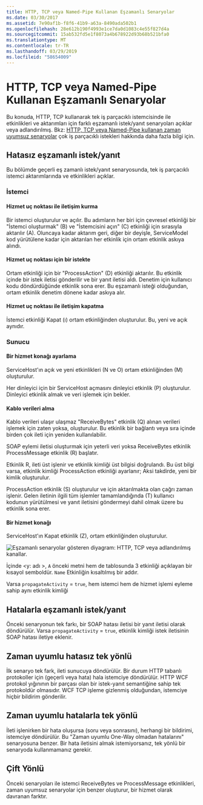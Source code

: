 ```yaml
---
title: HTTP, TCP veya Named-Pipe Kullanan Eşzamanlı Senaryolar
ms.date: 03/30/2017
ms.assetid: 7e90af1b-f8f6-41b9-a63a-8490ada502b1
ms.openlocfilehash: 28e612b190f4993e1ce7da0d1083c4e55f827d4a
ms.sourcegitcommit: 15ab532fd5e1f8073a4b678922d93b68b521bfa0
ms.translationtype: MT
ms.contentlocale: tr-TR
ms.lasthandoff: 03/29/2019
ms.locfileid: "58654009"
---
```

# <a name="synchronous-scenarios-using-http-tcp-or-named-pipe"></a>HTTP, TCP veya Named-Pipe Kullanan Eşzamanlı Senaryolar
Bu konuda, HTTP, TCP kullanarak tek iş parçacıklı istemcisinde ile etkinlikleri ve aktarımları için farklı eşzamanlı istek/yanıt senaryoları açıklar veya adlandırılmış. Bkz: [HTTP, TCP veya Named-Pipe kullanan zaman uyumsuz senaryolar](../../../../../docs/framework/wcf/diagnostics/tracing/asynchronous-scenarios-using-http-tcp-or-named-pipe.md) çok iş parçacıklı istekleri hakkında daha fazla bilgi için.  
  
## <a name="synchronous-requestreply-without-errors"></a>Hatasız eşzamanlı istek/yanıt  
 Bu bölümde geçerli eş zamanlı istek/yanıt senaryosunda, tek iş parçacıklı istemci aktarımlarında ve etkinlikleri açıklar.  
  
### <a name="client"></a>İstemci  
  
#### <a name="establishing-communication-with-service-endpoint"></a>Hizmet uç noktası ile iletişim kurma  
 Bir istemci oluşturulur ve açılır. Bu adımların her biri için çevresel etkinliği bir "İstemci oluşturmak" (B) ve "İstemcisini açın" (C) etkinliği için sırasıyla aktarılır (A). Oluncaya kadar aktarım geri, diğer bir deyişle, ServiceModel kod yürütülene kadar için aktarılan her etkinlik için ortam etkinlik askıya alındı.  
  
#### <a name="making-a-request-to-service-endpoint"></a>Hizmet uç noktası için bir istekte  
 Ortam etkinliği için bir "ProcessAction" (D) etkinliği aktarılır. Bu etkinlik içinde bir istek iletisi gönderilir ve bir yanıt iletisi aldı. Denetim için kullanıcı kodu döndürdüğünde etkinlik sona erer. Bu eşzamanlı isteği olduğundan, ortam etkinlik denetim dönene kadar askıya alır.  
  
#### <a name="closing-communication-with-service-endpoint"></a>Hizmet uç noktası ile iletişim kapatma  
 İstemci etkinliği Kapat (ı) ortam etkinliğinden oluşturulur. Bu, yeni ve açık aynıdır.  
  
### <a name="server"></a>Sunucu  
  
#### <a name="setting-up-a-service-host"></a>Bir hizmet konağı ayarlama  
 ServiceHost'ın açık ve yeni etkinlikleri (N ve O) ortam etkinliğinden (M) oluşturulur.  
  
 Her dinleyici için bir ServiceHost açmasını dinleyici etkinlik (P) oluşturulur. Dinleyici etkinlik almak ve veri işlemek için bekler.  
  
#### <a name="receiving-data-on-the-wire"></a>Kablo verileri alma  
 Kablo verileri ulaşır ulaşmaz "ReceiveBytes" etkinlik (Q) alınan verileri işlemek için zaten yoksa, oluşturulur. Bu etkinlik bir bağlantı veya sıra içinde birden çok ileti için yeniden kullanılabilir.  
  
 SOAP eylemi iletisi oluşturmak için yeterli veri yoksa ReceiveBytes etkinlik ProcessMessage etkinlik (R) başlatır.  
  
 Etkinlik R, ileti üst işlenir ve etkinlik kimliği üst bilgisi doğrulandı. Bu üst bilgi varsa, etkinlik kimliği ProcessAction etkinliği ayarlanır; Aksi takdirde, yeni bir kimlik oluşturulur.  
  
 ProcessAction etkinlik (S) oluşturulur ve için aktarılmakta olan çağrı zaman işlenir. Gelen iletinin ilgili tüm işlemler tamamlandığında (T) kullanıcı kodunun yürütülmesi ve yanıt iletisini göndermeyi dahil olmak üzere bu etkinlik sona erer.  
  
#### <a name="closing-a-service-host"></a>Bir hizmet konağı  
 ServiceHost'ın Kapat etkinlik (Z), ortam etkinliğinden oluşturulur.  
  
 ![Eşzamanlı senaryolar gösteren diyagram: HTTP, TCP veya adlandırılmış kanallar.](./media/synchronous-scenarios-using-http-tcp-or-named-pipe/synchronous-scenario-http-tcp-named-pipes.gif)  
  
 İçinde \<y: adı >, `A` önceki metni hem de tablosunda 3 etkinliği açıklayan bir kısayol semboldür. `Name` Etkinliğin kısaltılmış bir addır.  
  
 Varsa `propagateActivity` = `true`, hem istemci hem de hizmet işlemi eyleme sahip aynı etkinlik kimliği  
  
## <a name="synchronous-requestreply-with-errors"></a>Hatalarla eşzamanlı istek/yanıt  
 Önceki senaryonun tek farkı, bir SOAP hatası iletisi bir yanıt iletisi olarak döndürülür. Varsa `propagateActivity` = `true`, etkinlik kimliği istek iletisinin SOAP hatası iletiye eklenir.  
  
## <a name="synchronous-one-way-without-errors"></a>Zaman uyumlu hatasız tek yönlü  
 İlk senaryo tek fark, ileti sunucuya döndürülür. Bir durum HTTP tabanlı protokoller için (geçerli veya hata) hala istemciye döndürülür. HTTP WCF protokol yığınının bir parçası olan bir istek-yanıt semantiğine sahip tek protokoldür olmasıdır. WCF TCP işleme gizlenmiş olduğundan, istemciye hiçbir bildirim gönderilir.  
  
## <a name="synchronous-one-way-with-errors"></a>Zaman uyumlu hatalarla tek yönlü  
 İleti işlenirken bir hata oluşursa (soru veya sonrasını), herhangi bir bildirimi, istemciye döndürülür. Bu "Zaman uyumlu One-Way olmadan hatalarını" senaryosuna benzer. Bir hata iletisini almak istemiyorsanız, tek yönlü bir senaryoda kullanmamanız gerekir.  
  
## <a name="duplex"></a>Çift Yönlü  
 Önceki senaryoları ile istemci ReceiveBytes ve ProcessMessage etkinlikleri, zaman uyumsuz senaryolar için benzer oluşturur, bir hizmet olarak davranan farktır.
